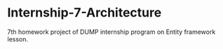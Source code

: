 # Internship-7-Architecture
7th homework project of DUMP internship program on Entity framework lesson.
